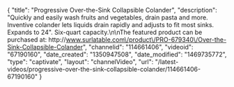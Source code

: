 {
    "title": "Progressive Over-the-Sink Collapsible Colander",
    "description": "Quickly and easily wash fruits and vegetables, drain pasta and more. Inventive colander lets liquids drain rapidly and adjusts to fit most sinks. Expands to 24\". Six-quart capacity.\n\nThe featured product can be purchased at: http:\/\/www.surlatable.com\/product\/PRO-679340\/Over-the-Sink-Collapsible-Colander",
    "channelid": "114661406",
    "videoid": "67190160",
    "date_created": "1350947508",
    "date_modified": "1469735772",
    "type": "captivate",
    "layout": "channelVideo",
    "url": "\/latest-videos\/progressive-over-the-sink-collapsible-colander\/114661406-67190160"
}